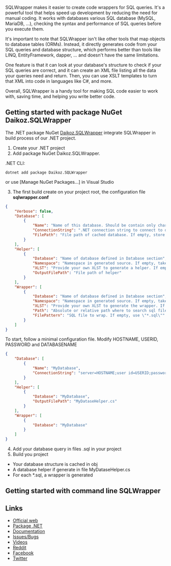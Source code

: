SQLWrapper makes it easier to create code wrappers for SQL queries. It's a powerful tool that helps speed up development by reducing the need for manual coding. It works with databases various SQL database (MySQL, MariaDB, ...), checking the syntax and performance of SQL queries before you execute them.

It's important to note that SQLWrapper isn't like other tools that map objects to database tables (ORMs). Instead, it directly generates code from your SQL queries and database structure, which performs better than tools like LINQ, EntityFramework, dapper, ... and doesn't have the same limitations.

One feature is that it can look at your database's structure to check if your SQL queries are correct, and it can create an XML file listing all the data your queries need and return. Then, you can use XSLT templates to turn that XML into code in languages like C#, and more.

Overall, SQLWrapper is a handy tool for making SQL code easier to work with, saving time, and helping you write better code.

## Getting started with package NuGet Daikoz.SQLWrapper

The .NET package NuGet [Daikoz.SQLWrapper](https://www.nuget.org/packages/Daikoz.SQLWrapper) integrate SQLWrapper in build process of our .NET project.

1. Create your .NET project
2. Add package NuGet Daikoz.SQLWrapper.

.NET CLI:
```
dotnet add package Daikoz.SQLWrapper
```
or use [Manage NuGet Packages...] in Visual Studio

3. The first build create on your project root, the configuration file **sqlwrapper.conf**

``` json
{
    "Verbose": false,
    "Database": [
        {
            "Name": "Name of this database. Should be contain only characters: a-z A-Z 0-9 _ -",
            "ConnectionString": ".NET connection string to connect to database. If empty, use FilePath to get cached database previously generated.",
            "FilePath": "File path of cached database. If empty, store it in obj of project"
        }
    ],
    "Helper": [
        {
            "Database": "Name of database defined in Database section",
            "Namespace": "Namespace in generated source. If empty, take the default namespace of project",
            "XLST": "Provide your own XLST to generate a helper. If empty, use default XLST provided by SQLWrapper",
            "OutputFilePath": "File path of helper"
        }
    ],
    "Wrapper": [
        {
            "Database": "Name of database defined in Database section",
            "Namespace": "Namespace in generated source. If empty, take the default namespace of project",
            "XLST": "Provide your own XLST to generate the wrapper. If empty, use default XLST provided by SQLWrapper",
            "Path": "Absolute or relative path where to search sql file pattern. If empty, use path of project",
            "FilePattern": "SQL file to wrap. If empty, use \"*.sql\""
        }
    ]
}
```

To start, follow a minimal configuration file. Modify HOSTNAME, USERID, PASSWORD and DATABASENAME

``` json
{
    "Database": [
        {
            "Name": "MyDatabase",
            "ConnectionString": "server=HOSTNAME;user id=USERID;password='PASSWORD';database=DATABASENAME"
        }
    ],
    "Helper": [
        {
            "Database": "MyDatabase",
            "OutputFilePath": "MyDataseHelper.cs"
        }
    ],
    "Wrapper": [
        {
            "Database": "MyDatabase"
        }
    ]
}
```

4. Add your database query in files .sql in your project
5. Build you project
* Your database structure is cached in obj
* A database helper if generate in file MyDataseHelper.cs
* For each *.sql, a wrapper is generated

## Getting started with command line SQLWrapper

## Links
* [Official web](https://www.sqlwrapper.com)
* [Package .NET](https://www.nuget.org/packages/Daikoz.SQLWrapper/)
* [Documentation](https://github.com/daikoz/SQLWrapper/wiki)
* [Issues/Bugs](https://github.com/daikoz/SQLWrapper/issues)
* [Videos](https://www.youtube.com/@SQLWrapper)
* [Reddit](https://www.reddit.com/r/sqlwrapper/)
* [Facebook](https://www.facebook.com/sqlwrapper/)
* [Twitter](https://twitter.com/sqlwrapper)

